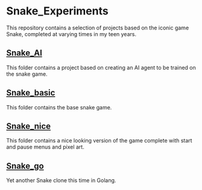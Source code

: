 Snake_Experiments
=================

 This repository contains a selection of projects based on the iconic game Snake, completed at varying times in my teen years.

[**Snake_AI**](Snake_AI)
--------------------------
This folder contains a project based on creating an AI agent to be trained on the snake game.

[**Snake_basic**](Snake_basic)
-------------------------------
This folder contains the base snake game.

[**Snake_nice**](Snake_nice)
-------------------------------
This folder contains a nice looking version of the game complete with start and pause menus and pixel art.

[**Snake_go**](Snake_go)
------------------------
Yet another Snake clone this time in Golang.